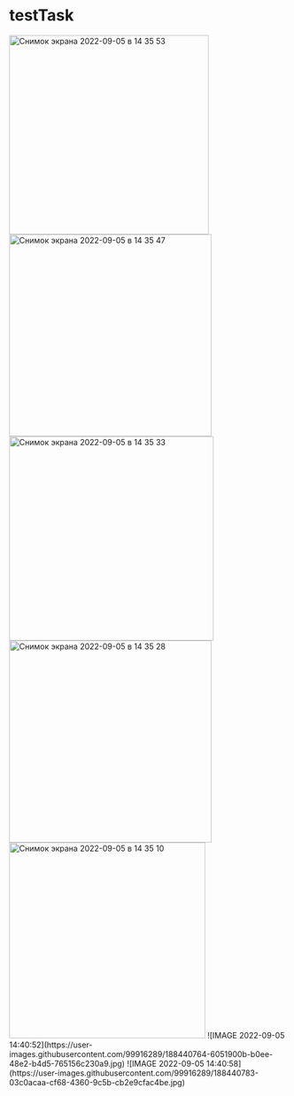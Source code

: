 # testTask

<img width="360" alt="Снимок экрана 2022-09-05 в 14 35 53" src="https://user-images.githubusercontent.com/99916289/188440499-238744db-790a-44fe-8db7-fad21a358cd5.png">
<img width="365" alt="Снимок экрана 2022-09-05 в 14 35 47" src="https://user-images.githubusercontent.com/99916289/188440509-05160062-7e10-4cc3-8d15-875e1946c0bf.png">
<img width="369" alt="Снимок экрана 2022-09-05 в 14 35 33" src="https://user-images.githubusercontent.com/99916289/188440553-23da5354-377d-4d45-b7d7-b9d4cc4616b1.png">
<img width="365" alt="Снимок экрана 2022-09-05 в 14 35 28" src="https://user-images.githubusercontent.com/99916289/188440560-5b716616-0b72-492d-9580-0a48c106a815.png">
<img width="354" alt="Снимок экрана 2022-09-05 в 14 35 10" src="https://user-images.githubusercontent.com/99916289/188440578-b3d36795-acda-4b13-845d-d114f9a6d6e9.png">
![IMAGE 2022-09-05 14:40:52](https://user-images.githubusercontent.com/99916289/188440764-6051900b-b0ee-48e2-b4d5-765156c230a9.jpg)
![IMAGE 2022-09-05 14:40:58](https://user-images.githubusercontent.com/99916289/188440783-03c0acaa-cf68-4360-9c5b-cb2e9cfac4be.jpg)
